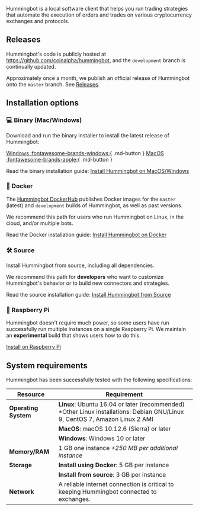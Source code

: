 Hummingbot is a local software client that helps you run trading strategies that automate the execution of orders and trades on various cryptocurrency exchanges and protocols.

## Releases

Hummingbot's code is publicly hosted at https://github.com/coinalpha/hummingbot, and the `development` branch is continually updated. 

Approximately once a month, we publish an official release of Hummingbot onto the `master` branch. See [Releases](https://github.com/CoinAlpha/hummingbot/releases).

## Installation options

### 💻 Binary (Mac/Windows)

Download and run the binary installer to install the latest release of Hummingbot:

[Windows :fontawesome-brands-windows:](https://dist.hummingbot.io/hummingbot_v0.45.0_setup.exe){ .md-button } [MacOS :fontawesome-brands-apple:](https://dist.hummingbot.io/hummingbot_v0.45.0.dmg){ .md-button }

Read the binary installation guide: [Install Hummingbot on MacOS/Windows](./binary)

### 🐳 Docker

The [Hummingbot DockerHub](https://hub.docker.com/r/coinalpha/hummingbot) publishes Docker images for the `master` (latest) and `development` builds of Hummingbot, as well as past versions. 

We recommend this path for users who run Hummingbot on Linux, in the cloud, and/or multiple bots.

Read the Docker installation guide: [Install Hummingbot on Docker](./docker)

### 🛠️ Source

Install Hummingbot from source, including all dependencies.

We recommend this path for **developers** who want to customize Hummingbot's behavior or to build new connectors and strategies.

Read the source installation guide: [Install Hummingbot from Source](./source)

### 🍓 Raspberry Pi

Hummingbot doesn't require much power, so some users have run successfully run multiple instances on a single Raspberry Pi. We maintain an **experimental** build that shows users how to do this.

[Install on Raspberry Pi](./raspberry-pi)

## System requirements

Hummingbot has been successfully tested with the following specifications:

| Resource             | Requirement                                                                                                                  |
| -------------------- | ---------------------------------------------------------------------------------------------------------------------------- |
| **Operating System** | **Linux**: Ubuntu 16.04 or later (recommended) \*Other Linux installations: Debian GNU/Linux 9, CentOS 7, Amazon Linux 2 AMI |
|                      | **MacOS**: macOS 10.12.6 (Sierra) or later                                                                                   |
|                      | **Windows**: Windows 10 or later                                                                                             |
| **Memory/RAM**       | 1 GB one instance _+250 MB per additional instance_                                                                          |
| **Storage**          | **Install using Docker**: 5 GB per instance                                                                                  |
|                      | **Install from source**: 3 GB per instance                                                                                   |
| **Network**          | A reliable internet connection is critical to keeping Hummingbot connected to exchanges.                                     |
